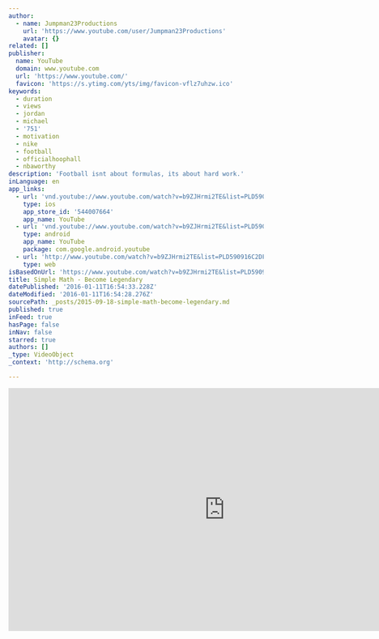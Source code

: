 ```yaml
---
author:
  - name: Jumpman23Productions
    url: 'https://www.youtube.com/user/Jumpman23Productions'
    avatar: {}
related: []
publisher:
  name: YouTube
  domain: www.youtube.com
  url: 'https://www.youtube.com/'
  favicon: 'https://s.ytimg.com/yts/img/favicon-vflz7uhzw.ico'
keywords:
  - duration
  - views
  - jordan
  - michael
  - '751'
  - motivation
  - nike
  - football
  - officialhoophall
  - nbaworthy
description: 'Football isnt about formulas, its about hard work.'
inLanguage: en
app_links:
  - url: 'vnd.youtube://www.youtube.com/watch?v=b9ZJHrmi2TE&list=PLD590916C2DFDFBD9&index=4&feature=applinks'
    type: ios
    app_store_id: '544007664'
    app_name: YouTube
  - url: 'vnd.youtube://www.youtube.com/watch?v=b9ZJHrmi2TE&list=PLD590916C2DFDFBD9&index=4&feature=applinks'
    type: android
    app_name: YouTube
    package: com.google.android.youtube
  - url: 'http://www.youtube.com/watch?v=b9ZJHrmi2TE&list=PLD590916C2DFDFBD9&index=4&feature=applinks'
    type: web
isBasedOnUrl: 'https://www.youtube.com/watch?v=b9ZJHrmi2TE&list=PLD590916C2DFDFBD9&index=4'
title: Simple Math - Become Legendary
datePublished: '2016-01-11T16:54:33.228Z'
dateModified: '2016-01-11T16:54:28.276Z'
sourcePath: _posts/2015-09-18-simple-math-become-legendary.md
published: true
inFeed: true
hasPage: false
inNav: false
starred: true
authors: []
_type: VideoObject
_context: 'http://schema.org'

---
```

<iframe src="https://cdn.embedly.com/widgets/media.html?src=https%3A%2F%2Fwww.youtube.com%2Fembed%2Fvideoseries%3Flist%3DPLD590916C2DFDFBD9&amp;url=https%3A%2F%2Fwww.youtube.com%2Fwatch%3Fv%3Db9ZJHrmi2TE%26list%3DPLD590916C2DFDFBD9%26index%3D4&amp;image=https%3A%2F%2Fi.ytimg.com%2Fvi%2Fb9ZJHrmi2TE%2Fhqdefault.jpg&amp;key=b7d04c9b404c499eba89ee7072e1c4f7&amp;type=text%2Fhtml&amp;schema=youtube" width="854" height="480" scrolling="no" frameborder="0" allowfullscreen="allowfullscreen" style=""></iframe>
